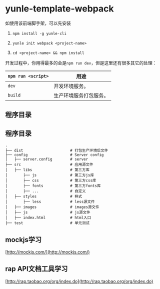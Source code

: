 # yunle-template-webpack

如使用该前端脚手架，可以先安装

1. `npm install -g yunle-cli`

2. `yunle init webpack <project-name>`

2. `cd <project-name> && npm install`

开发过程中，你用得最多的会是`npm run dev`，但是这里还有很多其它的处理：


|`npm run <script>`|用途|
|------------------|-----------|
|`dev`|开发环境服务。|
|`build`|生产环境服务打包服务。|

## 程序目录

## 程序目录

```
.
├── dist                     # 打包生产环境后文件
├── config                   # Server config
│   ├── server.config        # server
├── src                      # 应用源文件
│   ├── libs                 # 第三方库
│       ├── js               # 第三方js库
│       ├── css              # 第三方css库
│       ├── fonts            # 第三方fonts库
│       ├── ...              # 自定义
│   ├── styles               # 样式
│       ├── less             # less源文件
│   ├── images               # images源文件
│   ├── js                   # js源文件
│   ├── index.html           # html入口
├── test                     # 单元测试
```

## mockjs学习

[http://mockjs.com/](http://mockjs.com/)

## rap API文档工具学习

[http://rap.taobao.org/org/index.do](http://rap.taobao.org/org/index.do)
